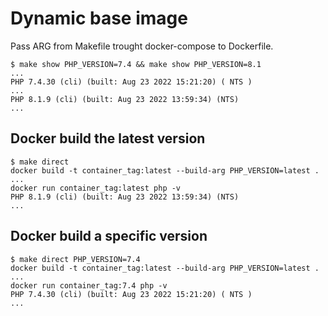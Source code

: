 # Dynamic base image

Pass ARG from Makefile trought docker-compose to Dockerfile.


```shell
$ make show PHP_VERSION=7.4 && make show PHP_VERSION=8.1
...
PHP 7.4.30 (cli) (built: Aug 23 2022 15:21:20) ( NTS )
...
PHP 8.1.9 (cli) (built: Aug 23 2022 13:59:34) (NTS)
...
```


## Docker build the latest version

```shell
$ make direct
docker build -t container_tag:latest --build-arg PHP_VERSION=latest .
...
docker run container_tag:latest php -v
PHP 8.1.9 (cli) (built: Aug 23 2022 13:59:34) (NTS)
...
```

## Docker build a specific version

```shell
$ make direct PHP_VERSION=7.4
docker build -t container_tag:latest --build-arg PHP_VERSION=latest .
...
docker run container_tag:7.4 php -v
PHP 7.4.30 (cli) (built: Aug 23 2022 15:21:20) ( NTS )
...
```
